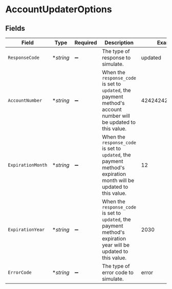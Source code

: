 # AccountUpdaterOptions


## Fields

| Field                                                                                                              | Type                                                                                                               | Required                                                                                                           | Description                                                                                                        | Example                                                                                                            |
| ------------------------------------------------------------------------------------------------------------------ | ------------------------------------------------------------------------------------------------------------------ | ------------------------------------------------------------------------------------------------------------------ | ------------------------------------------------------------------------------------------------------------------ | ------------------------------------------------------------------------------------------------------------------ |
| `ResponseCode`                                                                                                     | **string*                                                                                                          | :heavy_minus_sign:                                                                                                 | The type of response to simulate.                                                                                  | updated                                                                                                            |
| `AccountNumber`                                                                                                    | **string*                                                                                                          | :heavy_minus_sign:                                                                                                 | When the `response_code` is set to `updated`, the payment method's account number will be updated to this value.   | 4242424242424242                                                                                                   |
| `ExpirationMonth`                                                                                                  | **string*                                                                                                          | :heavy_minus_sign:                                                                                                 | When the `response_code` is set to `updated`, the payment method's expiration month will be updated to this value. | 12                                                                                                                 |
| `ExpirationYear`                                                                                                   | **string*                                                                                                          | :heavy_minus_sign:                                                                                                 | When the `response_code` is set to `updated`, the payment method's expiration year will be updated to this value.  | 2030                                                                                                               |
| `ErrorCode`                                                                                                        | **string*                                                                                                          | :heavy_minus_sign:                                                                                                 | The type of error code to simulate.                                                                                | error                                                                                                              |